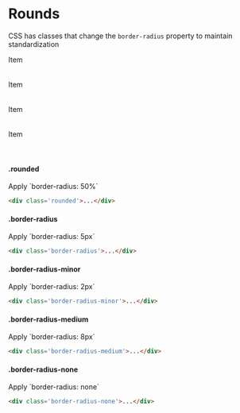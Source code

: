 # Rounds

CSS has classes that change the `border-radius` property to maintain standardization

<div class='grid-box mb-3 display-flex justify-content-space-between' style='height: auto'>
  <div class='background-gray p-2 text-center display-flex align-items-center justify-content-center rounded' style='width: 50px; height: 50px'>
    Item
  </div>
  <div class='background-gray p-2 text-center display-flex align-items-center justify-content-center border-radius' style='width: 50px; height: 50px'>
    Item
  </div>
  <div class='background-gray p-2 text-center display-flex align-items-center justify-content-center border-radius-medium' style='width: 50px; height: 50px'>
    Item
  </div>
  <div class='background-gray p-2 text-center display-flex align-items-center justify-content-center border-radius-none' style='width: 50px; height: 50px'>
    Item
  </div>
</div>

<h4>.rounded</h4>
Apply `border-radius: 50%`

```html
<div class='rounded'>...</div>
```

<h4>.border-radius</h4>
Apply `border-radius: 5px`

```html
<div class='border-radius'>...</div>
```

<h4>.border-radius-minor</h4>
Apply `border-radius: 2px`

```html
<div class='border-radius-minor'>...</div>
```

<h4>.border-radius-medium</h4>
Apply `border-radius: 8px`

```html
<div class='border-radius-medium'>...</div>
```

<h4>.border-radius-none</h4>
Apply `border-radius: none`

```html
<div class='border-radius-none'>...</div>
```